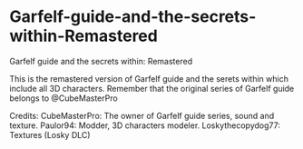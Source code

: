 # Garfelf-guide-and-the-secrets-within-Remastered
Garfelf guide and the secrets within: Remastered

This is the remastered version of Garfelf guide and the serets within which include all 3D characters. Remember that the original series of Garfelf guide belongs to @CubeMasterPro

Credits:
CubeMasterPro: The owner of Garfelf guide series, sound and texture.
Paulor94: Modder, 3D characters modeler.
Loskythecopydog77: Textures (Losky DLC)
